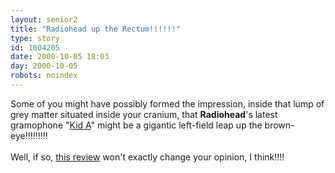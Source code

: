 ```yaml
---
layout: senior2
title: "Radiohead up the Rectum!!!!!!"
type: story
id: 1004205
date: 2000-10-05 18:03
day: 2000-10-05
robots: noindex
---
```

Some of you might have possibly formed the impression, inside that lump of grey matter situated inside your cranium, that <b>Radiohead</b>'s latest gramophone "<a href="http://www.radiohead.com/007.html">Kid A</a>" might be a gigantic left-field leap up the brown-eye!!!!!!!!! <br/> <br/>Well, if so, <a href="http://www.pitchforkmedia.com/columns/mi/00-10-03/">this review</a> won't exactly change your opinion, I think!!!!
